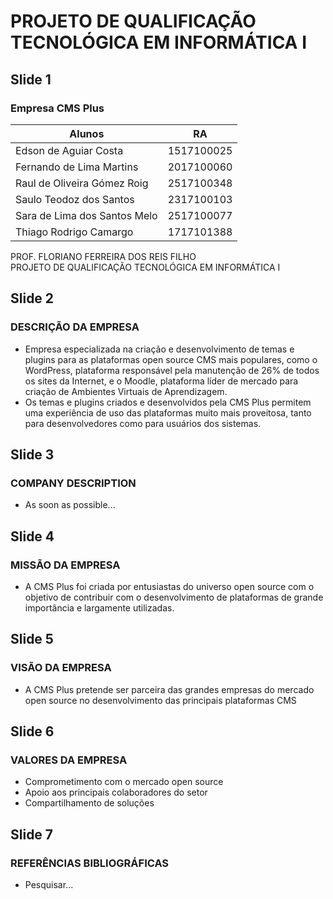 # PROJETO DE QUALIFICAÇÃO TECNOLÓGICA EM INFORMÁTICA I

## Slide 1

### Empresa CMS Plus

| Alunos                        | RA          |
|-------------------------------|:-----------:|
| Edson de Aguiar Costa         | 1517100025  |
| Fernando de Lima Martins      | 2017100060  |
| Raul de Oliveira Gómez Roig   | 2517100348  |
| Saulo Teodoz dos Santos       | 2317100103  |
| Sara de Lima dos Santos Melo  | 2517100077  |
| Thiago Rodrigo Camargo        | 1717101388  |

PROF. FLORIANO FERREIRA DOS REIS FILHO  
PROJETO DE QUALIFICAÇÃO TECNOLÓGICA EM INFORMÁTICA I


## Slide 2

### DESCRIÇÃO DA EMPRESA

- Empresa especializada na criação e desenvolvimento de temas e plugins para as plataformas open source CMS mais populares, como o WordPress, plataforma responsável pela manutenção de 26% de todos os sites da Internet, e o Moodle, plataforma líder de mercado  para criação de Ambientes Virtuais de Aprendizagem.
- Os temas e plugins criados e desenvolvidos pela CMS Plus permitem uma experiência de uso das plataformas muito mais proveitosa, tanto para desenvolvedores como para usuários dos sistemas.


## Slide 3

### COMPANY DESCRIPTION

- As soon as possible...


## Slide 4

### MISSÃO DA EMPRESA

- A CMS Plus foi criada por entusiastas do universo open source com o objetivo de contribuir com o desenvolvimento de plataformas de grande importância e largamente utilizadas.


## Slide 5

### VISÃO DA EMPRESA

-  A CMS Plus pretende ser parceira das grandes empresas do mercado open source no desenvolvimento das principais plataformas CMS


## Slide 6

### VALORES DA EMPRESA

- Comprometimento com o mercado open source
- Apoio aos principais colaboradores do setor
- Compartilhamento de soluções

## Slide 7

### REFERÊNCIAS BIBLIOGRÁFICAS

- Pesquisar...
